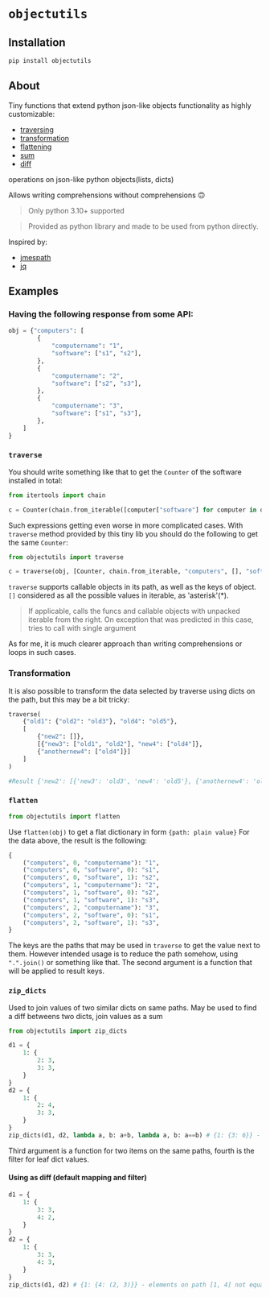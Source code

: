 # ```objectutils```

## Installation

```bash
pip install objectutils
```

## About
Tiny functions that extend python json-like objects functionality as highly customizable: 

- [traversing](#traverse)
- [transformation](#transformation)
- [flattening](#flatten)
- [sum](#zip_dicts)
- [diff](#using-as-diff-default-mapping-and-filter)

operations on json-like python objects(lists, dicts)

Allows writing comprehensions without comprehensions 🙃

>Only python 3.10+ supported

>Provided as python library and made to be used from python directly. 

Inspired by:
- [jmespath](https://jmespath.org)
- [jq](https://jqlang.github.io/jq/)


## Examples
### Having the following response from some API:

```python
obj = {"computers": [
        {
            "computername": "1",
            "software": ["s1", "s2"],
        },
        {
            "computername": "2",
            "software": ["s2", "s3"],
        },
        {
            "computername": "3",
            "software": ["s1", "s3"],
        },
    ]
}
```
### ```traverse```
You should write something like that to get the ```Counter``` of the software installed in total:

```python
from itertools import chain

c = Counter(chain.from_iterable([computer["software"] for computer in obj["computers"]]))
```

Such expressions getting even worse in more complicated cases.
With ```traverse``` method provided by this tiny lib you should do the following to get the same ```Counter```:

```python
from objectutils import traverse

c = traverse(obj, [Counter, chain.from_iterable, "computers", [], "software"])
```

```traverse``` supports callable objects in its path, as well as the keys of object.
```[]``` considered as all the possible values in iterable, as 'asterisk'(*).

> If applicable, calls the funcs and callable objects with unpacked iterable from the right. On exception that was predicted in this case, tries to call with single argument

As for me, it is much clearer approach than writing comprehensions or loops in such cases.

### Transformation
It is also possible to transform the data selected by traverse using dicts on the path, but this may be a bit tricky:
```python
traverse(
    {"old1": {"old2": "old3"}, "old4": "old5"}, 
    [
        {"new2": []}, 
        [{"new3": ["old1", "old2"], "new4": ["old4"]}, 
        {"anothernew4": ["old4"]}]
    ]
)

#Result {'new2': [{'new3': 'old3', 'new4': 'old5'}, {'anothernew4': 'old5'}]}
```

### ```flatten```
```python
from objectutils import flatten
```
Use ```flatten(obj)``` to get a flat dictionary in form ```{path: plain value}``` 
For the data above, the result is the following:
```python
{
    ("computers", 0, "computername"): "1",
    ("computers", 0, "software", 0): "s1",
    ("computers", 0, "software", 1): "s2",
    ("computers", 1, "computername"): "2",
    ("computers", 1, "software", 0): "s2",
    ("computers", 1, "software", 1): "s3",
    ("computers", 2, "computername"): "3",
    ("computers", 2, "software", 0): "s1",
    ("computers", 2, "software", 1): "s3",
}
```
The keys are the paths that may be used in ```traverse``` to get the value next to them. However intended usage is to reduce the path somehow, using ```".".join()``` or something like that. The second argument is a function that will be applied to result keys.

### ```zip_dicts```
Used to join values of two similar dicts on same paths. May be used to find a diff betweens two dicts, join values as a sum

```python
from objectutils import zip_dicts

d1 = {
    1: {
        2: 3,
        3: 3,
    }
}
d2 = {
    1: {
        2: 4,
        3: 3,
    }
}
zip_dicts(d1, d2, lambda a, b: a+b, lambda a, b: a==b) # {1: {3: 6}} - "find a sum on all same paths where values are equal"
```
Third argument is a function for two items on the same paths, fourth is the filter for leaf dict values. 

#### Using as diff (default mapping and filter)
```python
d1 = {
    1: {
        3: 3,
        4: 2,
    }
}
d2 = {
    1: {
        3: 3,
        4: 3,
    }
}
zip_dicts(d1, d2) # {1: {4: (2, 3)}} - elements on path [1, 4] not equal(2 and 3 correspondingly)
```
